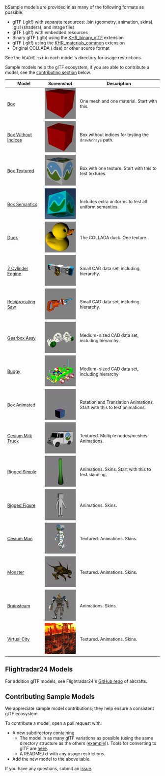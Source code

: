 bSample models are provided in as many of the following formats as possible:
* glTF (.gltf) with separate resources: .bin (geometry, animation, skins), .glsl (shaders), and image files
* glTF (.gltf) with embedded resources
* Binary glTF (.glb) using the [KHR_binary_glTF](https://github.com/KhronosGroup/glTF/blob/master/extensions/Khronos/KHR_binary_glTF/README.md) extension
* glTF (.gltf) using the [KHR_materials_common](https://github.com/KhronosGroup/glTF/blob/master/extensions/Khronos/KHR_materials_common/README.md) extension
* Original COLLADA (.dae) or other source format

See the `README.txt` in each model's directory for usage restrictions.

Sample models help the glTF ecosystem, if you are able to contribute a model, see the [contributing section](#contributing-sample-models) below.

| Model                                         | Screenshot                                       | Description|
|-----------------------------------------------|--------------------------------------------------|------------|
| [Box](Box)                                    | ![](Box/screenshot/screenshot.png)               | One mesh and one material. Start with this. |
| [Box Without Indices](BoxWithoutIndices)      | ![](BoxWithoutIndices/screenshot/screenshot.png) | Box without indices for testing the `drawArrays` path. |
| [Box Textured](BoxTextured)                   | ![](BoxTextured/screenshot/screenshot.png)       | Box with one texture. Start with this to test textures. |
| [Box Semantics](BoxSemantics)                 | ![](BoxSemantics/screenshot/screenshot.png)      | Includes extra uniforms to test all uniform semantics. |
| [Duck](Duck)                                  | ![](Duck/screenshot/screenshot.png)              | The COLLADA duck. One texture. |
| [2 Cylinder Engine](2CylinderEngine)          | ![](2CylinderEngine/screenshot/screenshot.png)   | Small CAD data set, including hierarchy. |
| [Reciprocating Saw](ReciprocatingSaw)         | ![](ReciprocatingSaw/screenshot/screenshot.png)  | Small CAD data set, including hierarchy. |
| [Gearbox Assy](GearboxAssy)                   | ![](GearboxAssy/screenshot/screenshot.png)       | Medium-sized CAD data set, including hierarchy. |
| [Buggy](Buggy)                                | ![](Buggy/screenshot/screenshot.png)             | Medium-sized CAD data set, including hierarchy |
| [Box Animated](BoxAnimated)                    | ![](BoxAnimated/screenshot/screenshot.gif)       | Rotation and Translation Animations. Start with this to test animations. |
| [Cesium Milk Truck](CesiumMilkTruck)            | ![](CesiumMilkTruck/screenshot/screenshot.gif)   | Textured. Multiple nodes/meshes. Animations. |
| [Rigged Simple](RiggedSimple)                  | ![](RiggedSimple/screenshot/screenshot.gif)      | Animations. Skins. Start with this to test skinning. |
| [Rigged Figure](RiggedFigure)                  | ![](RiggedFigure/screenshot/screenshot.gif)      | Animations. Skins. |
| [Cesium Man](CesiumMan)                        | ![](CesiumMan/screenshot/screenshot.gif)         | Textured. Animations. Skins. |
| [Monster](Monster)                            | ![](Monster/screenshot/screenshot.gif)           | Textured. Animations. Skins. |
| [Brainsteam](Brainsteam)                      | ![](Brainsteam/screenshot/screenshot.gif)        | Animations. Skins. |
| [Virtual City](VC)                            | ![](VC/screenshot/screenshot.gif)                | Textured. Animations. Skins. |

## Flightradar24 Models

For addition glTF models, see Flightradar24's [GitHub repo](https://github.com/kalmykov/fr24-3d-models) of aircrafts.

## Contributing Sample Models

We appreciate sample model contributions; they help ensure a consistent glTF ecosystem.

To contribute a model, open a pull request with:
* A new subdirectory containing
   * The model in as many glTF variations as possible (using the same directory structure as the others ([example](example))).  Tools for converting to glTF are [here](https://github.com/KhronosGroup/glTF#converters).
   * A README.txt with any usage restrictions.
* Add the new model to the above table.

If you have any questions, submit an [issue](https://github.com/KhronosGroup/glTF/issues).
